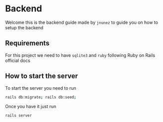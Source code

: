 # Backend

Welcome this is the backend guide made by `jnunez` to guide you on how to setup the backend


## Requirements

For this project we need to have `sqlite3` and `ruby` following Ruby on Rails official docs

## How to start the server

To start the server you need to run

```bash
rails db:migrate; rails db:seed;
```

Once you have it just run

```bash
rails server
```